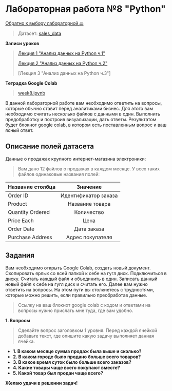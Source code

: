 # Лабораторная работа №8 "Python"

[Обратно к выбору лабораторной :back:](https://github.com/sadokhin/A1_Data_Visualization/blob/962705b6445b2bc117fa2d7bd38c10e4f1718aba/README.md)

> Датасет: [sales_data](https://drive.google.com/drive/folders/1AEiWXADWenoyEp-qngAA7Q27oULL6Xt1?usp=sharing)

__Записи уроков__

> [Лекция 1 "Анализ данных на Python ч.1"](https://youtu.be/vhrg_v69co4)
> 
> [Лекция 2 "Анализ данных на Python ч.2"](https://youtu.be/gtR7b2jzV54)
> 
> [Лекция 3 "Анализ данных на Python ч.3"]


__Тетрадка Google Colab__

> [week8.ipynb](https://colab.research.google.com/drive/1spXh8MkA9SSCpjtsdf03ZzE6GoDC-FpL?usp=sharing)


В данной лабораторной работе вам необходимо ответить на вопросы, которые обычно ставит перед аналитиками бизнес. Для этого вам необходимо считать несколько файлов с данными в один. Выполнить предобработку и построив визуализации, дать ответы. Результатом будет блокнот google colab, в котором есть поставленным вопрос и ваш ясный ответ.

## Описание полей датасета

Данные о продажах крупного интернет-магазина электроники:

> Вам дано 12 файлов о продажах в каждом месяце. У всех таких файлов одинаковые названия полей: 

| Название столбца | Значение |
| -----------------|:--------:|
| Order ID | Идентификатор заказа |
| Product |	Название товара |
| Quantity Ordered |	Количество |
| Price Each |	Цена |
| Order Date | Дата заказа |
| Purchase Address | Адрес покупателя |

## Задания

Вам необходимо открыть Google Colab, создать новый документ. Скопировать ярлык со всей папкой к себе на гугл диск. Подключиться в диску. Считать каждый файл и объединить в один. Записать данный новый файл к себе на гугл диск и считать его. Далее вам нужно ответить на вопросы. На этом пути вы столкнетесь с трудностями, которые можно решить, если правильно преобработав данные.

> Ссылку на ваш блокнот google colab с кодом и ответами на вопросы нужно прислать мне туда, где вам удобно.

__1. Вопросы__

> Сделайте вопрос заголовком 1 уровня.
> Перед каждой ячейкой добавьте текст, где опишите какую задачу выполняет данная ячейка.

- __1. В каком месяце сумма продаж была выше и сколько?__
- __2. В каком городе было продано больше всего товаров?__
- __3. В какое время суток было больше всего заказов?__
- __4. Какие товары чаще всего покупают вместе?__
- __5. Какой товар был продан чаще всего?__


__Желаю удачи в решении задач!__

